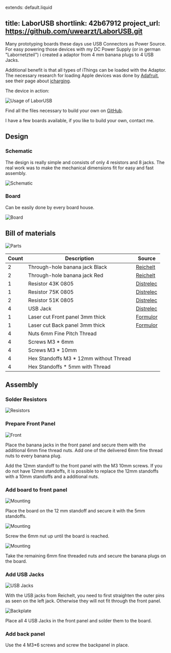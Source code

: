 extends: default.liquid

title: LaborUSB
shortlink: 42b67912
project_url: https://github.com/uwearzt/LaborUSB.git
---

Many prototyping boards these days use USB Connectors as Power Source. For easy powering those devices with my DC Power Supply (or in german "Labornetzteil") i created a adaptor from 4 mm banana plugs to 4 USB Jacks.

Additional benefit is that all types of iThings can be loaded with the Adaptor. The necessary research for loading Apple devices was done by [Adafruit](http://www.adafruit.com), see their page about [icharging](http://learn.adafruit.com/minty-boost/icharging).

The device in action:

![Usage of LaborUSB](LaborUSB_Usage.jpg)

Find all the files necessary to build your own on [GitHub](https://github.com/uwearzt/LaborUSB.git).

I have a few boards available, if you like to build your own, contact me.

<!-- more -->

## Design

### Schematic

The design is really simple and consists of only 4 resistors and 8 jacks. The real work was to make the mechanical dimensions fit for easy and fast assembly.

![Schematic](LaborUSB_Schematic.png)

### Board

Can be easily done by every board house.

![Board](LaborUSB_Board.png)

## Bill of materials

![Parts](LaborUSB_Parts.jpg)

<table>
	<thead>
		<tr><th>Count</th><th>Description</th><th>Source</th></tr>
	</thead>
	<tbody>
		<tr><td>2</td><td>Through-hole banana jack Black</td><td><a href="http://www.reichelt.de">Reichelt</a></td></tr>
		<tr><td>2</td><td>Through-hole banana jack Red</td><td><a href="http://www.reichelt.de">Reichelt</a></td></tr>
		<tr><td>1</td><td>Resistor 43K 0805</td><td><a href="https://www.distrelec.de">Distrelec</a></td></tr>
		<tr><td>1</td><td>Resistor 75K 0805</td><td><a href="https://www.distrelec.de">Distrelec</a></td></tr>
		<tr><td>2</td><td>Resistor 51K 0805</td><td><a href="https://www.distrelec.de">Distrelec</a></td></tr>
		<tr><td>4</td><td>USB Jack</td><td><a href="https://www.distrelec.de">Distrelec</a></td></tr>
		<tr><td>1</td><td>Laser cut Front panel 3mm thick</td><td><a href="http://www.formulor.de">Formulor</a></td></tr>
		<tr><td>1</td><td>Laser cut Back panel 3mm thick</td><td><a href="http://www.formulor.de">Formulor</a></td></tr>
		<tr><td>4</td><td>Nuts 6mm Fine Pitch Thread</td><td></td></tr>
		<tr><td>4</td><td>Screws M3 * 6mm</td><td></td></tr>
		<tr><td>4</td><td>Screws M3 * 10mm</td><td></td></tr>
		<tr><td>4</td><td>Hex Standoffs M3 * 12mm without Thread</td><td></td></tr>
		<tr><td>4</td><td>Hex Standoffs * 5mm with Thread</td><td></td></tr>
	</tbody>
</table>

## Assembly

### Solder Resistors

![Resistors](LaborUSB_Resistors.jpg)

### Prepare Front Panel
![Front](LaborUSB_Front.jpg)

Place the banana jacks in the front panel and secure them with the additional 6mm fine thread nuts. Add one of the delivered 6mm fine thread nuts to every banana plug.

Add the 12mm standoff to the front panel with the M3 10mm screws. If you do not have 12mm standoffs, it is possible to replace the 12mm standoffs with a 10mm standoffs and a additional nuts.

### Add board to front panel

![Mounting](LaborUSB_BoardMount1.jpg)

Place the board on the 12 mm standoff and secure it with the 5mm standoffs.

![Mounting](LaborUSB_BoardMount2.jpg)

Screw the 6mm nut up until the board is reached.

![Mounting](LaborUSB_BoardMount3.jpg)

Take the remaining 6mm fine threaded nuts and secure the banana plugs on the board.

### Add USB Jacks

![USB Jacks](LaborUSB_USBJack.jpg)

With the USB jacks from Reichelt, you need to first straighten the outer pins as seen on the left jack. Otherwise they will not fit through the front panel.

![Backplate](LaborUSB_Backplate.jpg)

Place all 4 USB Jacks in the front panel and solder them to the board.

### Add back panel

Use the 4 M3*6 screws and screw the backpanel in place.
